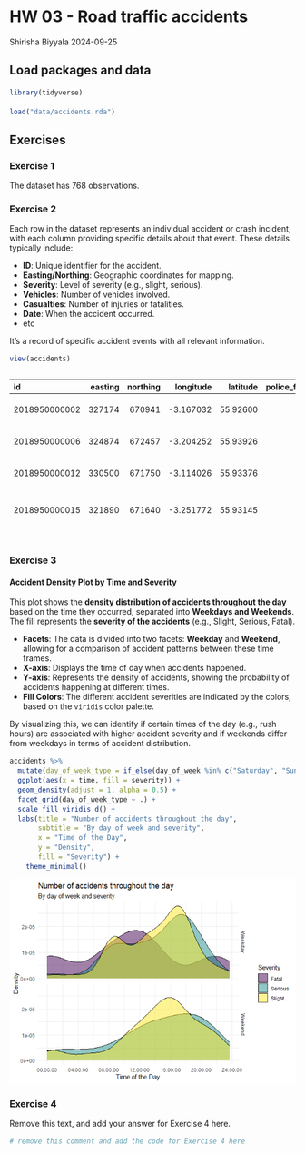 HW 03 - Road traffic accidents
================
Shirisha Biyyala
2024-09-25

## Load packages and data

``` r
library(tidyverse)

load("data/accidents.rda")
```

## Exercises

### Exercise 1

The dataset has 768 observations.

### Exercise 2

Each row in the dataset represents an individual accident or crash
incident, with each column providing specific details about that event.
These details typically include:

- **ID**: Unique identifier for the accident.
- **Easting/Northing**: Geographic coordinates for mapping.
- **Severity**: Level of severity (e.g., slight, serious).
- **Vehicles**: Number of vehicles involved.
- **Casualties**: Number of injuries or fatalities.
- **Date**: When the accident occurred.
- etc

It’s a record of specific accident events with all relevant information.

``` r
view(accidents)
```

<div style="overflow-x: auto; max-width: 100%; height: 300px;">

<table>
<thead>
<tr>
<th style="text-align:left;">
id
</th>
<th style="text-align:right;">
easting
</th>
<th style="text-align:right;">
northing
</th>
<th style="text-align:right;">
longitude
</th>
<th style="text-align:right;">
latitude
</th>
<th style="text-align:right;">
police_force
</th>
<th style="text-align:left;">
severity
</th>
<th style="text-align:right;">
vehicles
</th>
<th style="text-align:right;">
casualties
</th>
<th style="text-align:left;">
date
</th>
<th style="text-align:left;">
day_of_week
</th>
<th style="text-align:left;">
time
</th>
<th style="text-align:right;">
district
</th>
<th style="text-align:left;">
highway
</th>
<th style="text-align:left;">
first_road_class
</th>
<th style="text-align:left;">
first_road_number
</th>
<th style="text-align:left;">
road_type
</th>
<th style="text-align:right;">
speed_limit
</th>
<th style="text-align:left;">
junction_detail
</th>
<th style="text-align:left;">
junction_control
</th>
<th style="text-align:left;">
second_road_class
</th>
<th style="text-align:left;">
second_road_number
</th>
<th style="text-align:left;">
ped_cross_human
</th>
<th style="text-align:left;">
ped_cross_physical
</th>
<th style="text-align:left;">
light
</th>
<th style="text-align:left;">
weather
</th>
<th style="text-align:left;">
road_surface
</th>
<th style="text-align:left;">
special_condition
</th>
<th style="text-align:left;">
hazard
</th>
<th style="text-align:right;">
urban_rural
</th>
<th style="text-align:left;">
police
</th>
</tr>
</thead>
<tbody>
<tr>
<td style="text-align:left;">
2018950000002
</td>
<td style="text-align:right;">
327174
</td>
<td style="text-align:right;">
670941
</td>
<td style="text-align:right;">
-3.167032
</td>
<td style="text-align:right;">
55.92600
</td>
<td style="text-align:right;">
95
</td>
<td style="text-align:left;">
Slight
</td>
<td style="text-align:right;">
1
</td>
<td style="text-align:right;">
1
</td>
<td style="text-align:left;">
31/12/2018
</td>
<td style="text-align:left;">
Monday
</td>
<td style="text-align:left;">
14:59:00
</td>
<td style="text-align:right;">
923
</td>
<td style="text-align:left;">
S12000036
</td>
<td style="text-align:left;">
Unclassified
</td>
<td style="text-align:left;">
0
</td>
<td style="text-align:left;">
Single carriageway
</td>
<td style="text-align:right;">
20
</td>
<td style="text-align:left;">
Other junction
</td>
<td style="text-align:left;">
Give way or uncontrolled
</td>
<td style="text-align:left;">
Unclassified
</td>
<td style="text-align:left;">
0
</td>
<td style="text-align:left;">
None within 50 metres
</td>
<td style="text-align:left;">
Pedestrian phase at traffic signal junction
</td>
<td style="text-align:left;">
Daylight
</td>
<td style="text-align:left;">
Fine + no high winds
</td>
<td style="text-align:left;">
Dry
</td>
<td style="text-align:left;">
None
</td>
<td style="text-align:left;">
None
</td>
<td style="text-align:right;">
1
</td>
<td style="text-align:left;">
Yes
</td>
</tr>
<tr>
<td style="text-align:left;">
2018950000006
</td>
<td style="text-align:right;">
324874
</td>
<td style="text-align:right;">
672457
</td>
<td style="text-align:right;">
-3.204252
</td>
<td style="text-align:right;">
55.93926
</td>
<td style="text-align:right;">
95
</td>
<td style="text-align:left;">
Slight
</td>
<td style="text-align:right;">
1
</td>
<td style="text-align:right;">
1
</td>
<td style="text-align:left;">
30/12/2018
</td>
<td style="text-align:left;">
Sunday
</td>
<td style="text-align:left;">
12:50:00
</td>
<td style="text-align:right;">
923
</td>
<td style="text-align:left;">
S12000036
</td>
<td style="text-align:left;">
Unclassified
</td>
<td style="text-align:left;">
0
</td>
<td style="text-align:left;">
Single carriageway
</td>
<td style="text-align:right;">
20
</td>
<td style="text-align:left;">
Other junction
</td>
<td style="text-align:left;">
Give way or uncontrolled
</td>
<td style="text-align:left;">
Missing / Out of range
</td>
<td style="text-align:left;">
-1
</td>
<td style="text-align:left;">
None within 50 metres
</td>
<td style="text-align:left;">
No physical crossing facilities within 50 metres
</td>
<td style="text-align:left;">
Daylight
</td>
<td style="text-align:left;">
Fine + no high winds
</td>
<td style="text-align:left;">
Dry
</td>
<td style="text-align:left;">
None
</td>
<td style="text-align:left;">
None
</td>
<td style="text-align:right;">
1
</td>
<td style="text-align:left;">
Yes
</td>
</tr>
<tr>
<td style="text-align:left;">
2018950000012
</td>
<td style="text-align:right;">
330500
</td>
<td style="text-align:right;">
671750
</td>
<td style="text-align:right;">
-3.114026
</td>
<td style="text-align:right;">
55.93376
</td>
<td style="text-align:right;">
95
</td>
<td style="text-align:left;">
Slight
</td>
<td style="text-align:right;">
2
</td>
<td style="text-align:right;">
2
</td>
<td style="text-align:left;">
03/01/2018
</td>
<td style="text-align:left;">
Wednesday
</td>
<td style="text-align:left;">
14:34:00
</td>
<td style="text-align:right;">
923
</td>
<td style="text-align:left;">
S12000036
</td>
<td style="text-align:left;">
A(M) road
</td>
<td style="text-align:left;">
6095
</td>
<td style="text-align:left;">
Single carriageway
</td>
<td style="text-align:right;">
20
</td>
<td style="text-align:left;">
Crossroads
</td>
<td style="text-align:left;">
Auto traffic signal
</td>
<td style="text-align:left;">
A-road
</td>
<td style="text-align:left;">
6106
</td>
<td style="text-align:left;">
None within 50 metres
</td>
<td style="text-align:left;">
Pedestrian phase at traffic signal junction
</td>
<td style="text-align:left;">
Daylight
</td>
<td style="text-align:left;">
Fine + no high winds
</td>
<td style="text-align:left;">
Wet or damp
</td>
<td style="text-align:left;">
None
</td>
<td style="text-align:left;">
None
</td>
<td style="text-align:right;">
1
</td>
<td style="text-align:left;">
Yes
</td>
</tr>
<tr>
<td style="text-align:left;">
2018950000015
</td>
<td style="text-align:right;">
321890
</td>
<td style="text-align:right;">
671640
</td>
<td style="text-align:right;">
-3.251772
</td>
<td style="text-align:right;">
55.93145
</td>
<td style="text-align:right;">
95
</td>
<td style="text-align:left;">
Slight
</td>
<td style="text-align:right;">
3
</td>
<td style="text-align:right;">
1
</td>
<td style="text-align:left;">
01/01/2018
</td>
<td style="text-align:left;">
Monday
</td>
<td style="text-align:left;">
02:25:00
</td>
<td style="text-align:right;">
923
</td>
<td style="text-align:left;">
S12000036
</td>
<td style="text-align:left;">
A(M) road
</td>
<td style="text-align:left;">
71
</td>
<td style="text-align:left;">
Single carriageway
</td>
<td style="text-align:right;">
30
</td>
<td style="text-align:left;">
Not within 20 metres of junction
</td>
<td style="text-align:left;">
Missing / Out of range
</td>
<td style="text-align:left;">
Missing / Out of range
</td>
<td style="text-align:left;">
0
</td>
<td style="text-align:left;">
None within 50 metres
</td>
<td style="text-align:left;">
No physical crossing facilities within 50 metres
</td>
<td style="text-align:left;">
Darkness - lights lit
</td>
<td style="text-align:left;">
Raining + no high winds
</td>
<td style="text-align:left;">
Wet or damp
</td>
<td style="text-align:left;">
None
</td>
<td style="text-align:left;">
None
</td>
<td style="text-align:right;">
1
</td>
<td style="text-align:left;">
Yes
</td>
</tr>
<tr>
<td style="text-align:left;">
2018950000017
</td>
<td style="text-align:right;">
320120
</td>
<td style="text-align:right;">
669330
</td>
<td style="text-align:right;">
-3.279409
</td>
<td style="text-align:right;">
55.91041
</td>
<td style="text-align:right;">
95
</td>
<td style="text-align:left;">
Slight
</td>
<td style="text-align:right;">
2
</td>
<td style="text-align:right;">
1
</td>
<td style="text-align:left;">
04/01/2018
</td>
<td style="text-align:left;">
Thursday
</td>
<td style="text-align:left;">
09:00:00
</td>
<td style="text-align:right;">
923
</td>
<td style="text-align:left;">
S12000036
</td>
<td style="text-align:left;">
Unclassified
</td>
<td style="text-align:left;">
0
</td>
<td style="text-align:left;">
Roundabout
</td>
<td style="text-align:right;">
30
</td>
<td style="text-align:left;">
Roundabout
</td>
<td style="text-align:left;">
Give way or uncontrolled
</td>
<td style="text-align:left;">
Unclassified
</td>
<td style="text-align:left;">
0
</td>
<td style="text-align:left;">
None within 50 metres
</td>
<td style="text-align:left;">
No physical crossing facilities within 50 metres
</td>
<td style="text-align:left;">
Daylight
</td>
<td style="text-align:left;">
Fine + no high winds
</td>
<td style="text-align:left;">
Wet or damp
</td>
<td style="text-align:left;">
None
</td>
<td style="text-align:left;">
None
</td>
<td style="text-align:right;">
1
</td>
<td style="text-align:left;">
Yes
</td>
</tr>
<tr>
<td style="text-align:left;">
2018950000018
</td>
<td style="text-align:right;">
331752
</td>
<td style="text-align:right;">
667988
</td>
<td style="text-align:right;">
-3.093039
</td>
<td style="text-align:right;">
55.90015
</td>
<td style="text-align:right;">
95
</td>
<td style="text-align:left;">
Slight
</td>
<td style="text-align:right;">
3
</td>
<td style="text-align:right;">
1
</td>
<td style="text-align:left;">
03/01/2018
</td>
<td style="text-align:left;">
Wednesday
</td>
<td style="text-align:left;">
14:15:00
</td>
<td style="text-align:right;">
923
</td>
<td style="text-align:left;">
S12000036
</td>
<td style="text-align:left;">
A(M) road
</td>
<td style="text-align:left;">
720
</td>
<td style="text-align:left;">
Roundabout
</td>
<td style="text-align:right;">
70
</td>
<td style="text-align:left;">
Roundabout
</td>
<td style="text-align:left;">
Auto traffic signal
</td>
<td style="text-align:left;">
A-road
</td>
<td style="text-align:left;">
720
</td>
<td style="text-align:left;">
None within 50 metres
</td>
<td style="text-align:left;">
No physical crossing facilities within 50 metres
</td>
<td style="text-align:left;">
Daylight
</td>
<td style="text-align:left;">
Fine + no high winds
</td>
<td style="text-align:left;">
Wet or damp
</td>
<td style="text-align:left;">
None
</td>
<td style="text-align:left;">
None
</td>
<td style="text-align:right;">
2
</td>
<td style="text-align:left;">
Yes
</td>
</tr>
</tbody>
</table>

</div>

### Exercise 3

#### Accident Density Plot by Time and Severity

This plot shows the **density distribution of accidents throughout the
day** based on the time they occurred, separated into **Weekdays and
Weekends**. The fill represents the **severity of the accidents** (e.g.,
Slight, Serious, Fatal).

- **Facets**: The data is divided into two facets: **Weekday** and
  **Weekend**, allowing for a comparison of accident patterns between
  these time frames.
- **X-axis**: Displays the time of day when accidents happened.
- **Y-axis**: Represents the density of accidents, showing the
  probability of accidents happening at different times.
- **Fill Colors**: The different accident severities are indicated by
  the colors, based on the `viridis` color palette.

By visualizing this, we can identify if certain times of the day (e.g.,
rush hours) are associated with higher accident severity and if weekends
differ from weekdays in terms of accident distribution.

``` r
accidents %>%
  mutate(day_of_week_type = if_else(day_of_week %in% c("Saturday", "Sunday"), "Weekend", "Weekday")) %>%
  ggplot(aes(x = time, fill = severity)) +  
  geom_density(adjust = 1, alpha = 0.5) +
  facet_grid(day_of_week_type ~ .) +
  scale_fill_viridis_d() +
  labs(title = "Number of accidents throughout the day",
       subtitle = "By day of week and severity",
       x = "Time of the Day",
       y = "Density",
       fill = "Severity") +
    theme_minimal()
```

![](hw-03_files/figure-gfm/accidents_density_plot-1.png)<!-- -->

### Exercise 4

Remove this text, and add your answer for Exercise 4 here.

``` r
# remove this comment and add the code for Exercise 4 here
```
